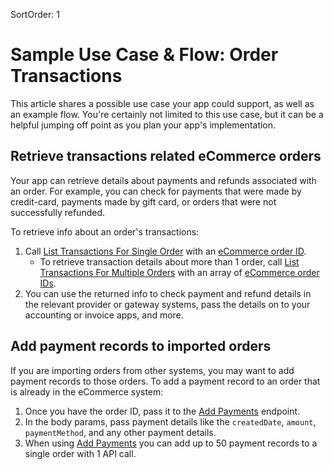 SortOrder: 1
# Sample Use Case & Flow: Order Transactions

This article shares a possible use case your app could support, as well as an example flow. You're certainly not limited to this use case, but it can be a helpful jumping off point as you plan your app's implementation.

## Retrieve transactions related eCommerce orders

Your app can retrieve details about payments and refunds associated with an order. For example, you can check for payments that were made by credit-card, payments made by gift card, or orders that were not successfully refunded.

To retrieve info about an order's transactions:

1. Call [List Transactions For Single Order](https://dev.wix.com/docs/rest/api-reference/wix-e-commerce/order-transactions/list-transactions-for-single-order) with an [eCommerce order ID](https://dev.wix.com/docs/rest/api-reference/wix-e-commerce/orders/introduction).
    * To retrieve transaction details about more than 1 order, call [List Transactions For Multiple Orders](https://dev.wix.com/docs/rest/api-reference/wix-e-commerce/order-transactions/list-transactions-for-multiple-orders) with an array of [eCommerce order IDs](https://dev.wix.com/docs/rest/api-reference/wix-e-commerce/orders/introduction).
2. You can use the returned info to check payment and refund details in the relevant provider or gateway systems, pass the details on to your accounting or invoice apps, and more.

## Add payment records to imported orders

If you are importing orders from other systems, you may want to add payment records to those orders. To add a payment record to an order that is already in the eCommerce system:

1. Once you have the order ID, pass it to the [Add Payments](https://dev.wix.com/docs/rest/api-reference/wix-e-commerce/order-transactions/add-payments) endpoint.
2. In the body params, pass payment details like the `createdDate`, `amount`, `paymentMethod`, and any other payment details.
3. When using [Add Payments](https://dev.wix.com/docs/rest/api-reference/wix-e-commerce/order-transactions/add-payments) you can add up to 50 payment records to a single order with 1 API call.